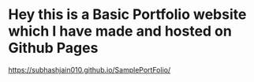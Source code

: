 # Hey this is a Basic Portfolio website which I have made and hosted on Github Pages 
https://subhashjain010.github.io/SamplePortFolio/
